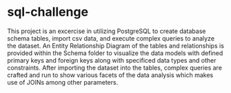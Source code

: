 # sql-challenge

This project is an excercise in utilizing PostgreSQL to create database schema tables, import csv data, and execute complex queries to analyze the dataset.
An Entity Relationship Diagram of the tables and relationships is provided within the Schema folder to visualize the data models with defined primary keys and foreign keys along with specificed data types and other constraints.
After importing the dataset into the tables, complex queries are crafted and run to show various facets of the data analysis which makes use of JOINs among other parameters.
